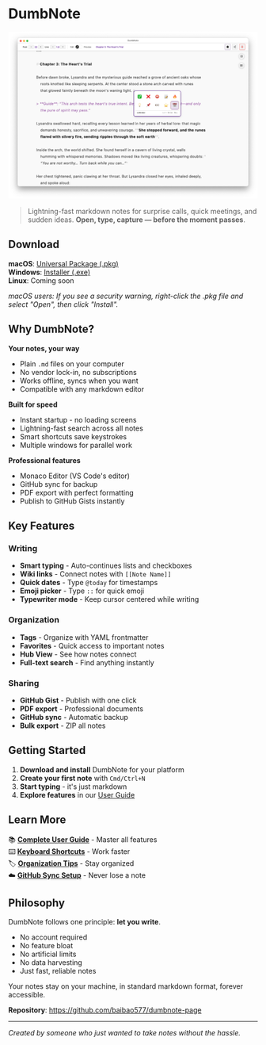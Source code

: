 # DumbNote

![DumbNote Screenshot](assets/images/dumbnote_emoji.png)

> Lightning-fast markdown notes for surprise calls, quick meetings, and sudden ideas. **Open, type, capture — before the moment passes**.

## Download

**macOS**: [Universal Package (.pkg)](https://github.com/baibao577/dumbnote-page/releases/latest/download/DumbNote-mac.pkg)  
**Windows**: [Installer (.exe)](https://github.com/baibao577/dumbnote-page/releases/latest/download/DumbNote-win-x64.exe)  
**Linux**: Coming soon

_macOS users: If you see a security warning, right-click the .pkg file and select "Open", then click "Install"._

## Why DumbNote?

**Your notes, your way**

- Plain `.md` files on your computer
- No vendor lock-in, no subscriptions
- Works offline, syncs when you want
- Compatible with any markdown editor

**Built for speed**

- Instant startup - no loading screens
- Lightning-fast search across all notes
- Smart shortcuts save keystrokes
- Multiple windows for parallel work

**Professional features**

- Monaco Editor (VS Code's editor)
- GitHub sync for backup
- PDF export with perfect formatting
- Publish to GitHub Gists instantly

## Key Features

### Writing

- **Smart typing** - Auto-continues lists and checkboxes
- **Wiki links** - Connect notes with `[[Note Name]]`
- **Quick dates** - Type `@today` for timestamps
- **Emoji picker** - Type `::` for quick emoji
- **Typewriter mode** - Keep cursor centered while writing

### Organization

- **Tags** - Organize with YAML frontmatter
- **Favorites** - Quick access to important notes
- **Hub View** - See how notes connect
- **Full-text search** - Find anything instantly

### Sharing

- **GitHub Gist** - Publish with one click
- **PDF export** - Professional documents
- **GitHub sync** - Automatic backup
- **Bulk export** - ZIP all notes

## Getting Started

1. **Download and install** DumbNote for your platform
2. **Create your first note** with `Cmd/Ctrl+N`
3. **Start typing** - it's just markdown
4. **Explore features** in our [User Guide](user-guide/index.md)

## Learn More

📚 **[Complete User Guide](user-guide/index.md)** - Master all features  
⌨️ **[Keyboard Shortcuts](user-guide/keyboard-shortcuts.md)** - Work faster  
🏷️ **[Organization Tips](user-guide/tags-favorites-hub.md)** - Stay organized  
☁️ **[GitHub Sync Setup](user-guide/github-sync.md)** - Never lose a note

## Philosophy

DumbNote follows one principle: **let you write**.

- No account required
- No feature bloat
- No artificial limits
- No data harvesting
- Just fast, reliable notes

Your notes stay on your machine, in standard markdown format, forever accessible.

**Repository**: https://github.com/baibao577/dumbnote-page

---

_Created by someone who just wanted to take notes without the hassle._
